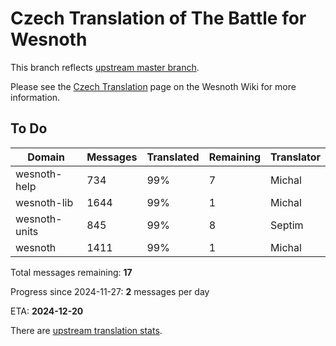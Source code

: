 # Czech Translation of The Battle for Wesnoth

This branch reflects [upstream master branch](https://github.com/wesnoth/wesnoth/tree/master).

Please see the [Czech Translation](https://wiki.wesnoth.org/CzechTranslation) page on the Wesnoth Wiki for more information.

## To Do

Domain | Messages | Translated | Remaining | Translator
------ | -------- | ---------- | --------- | ----------
wesnoth-help | 734 | 99% | 7 | Michal
wesnoth-lib | 1644 | 99% | 1 | Michal
wesnoth-units | 845 | 99% | 8 | Septim
wesnoth | 1411 | 99% | 1 | Michal

Total messages remaining: **17**

Progress since 2024-11-27: **2** messages per day

ETA: **2024-12-20**

There are [upstream translation stats](https://www.wesnoth.org/gettext/?view=langs&version=master&lang=cs).
